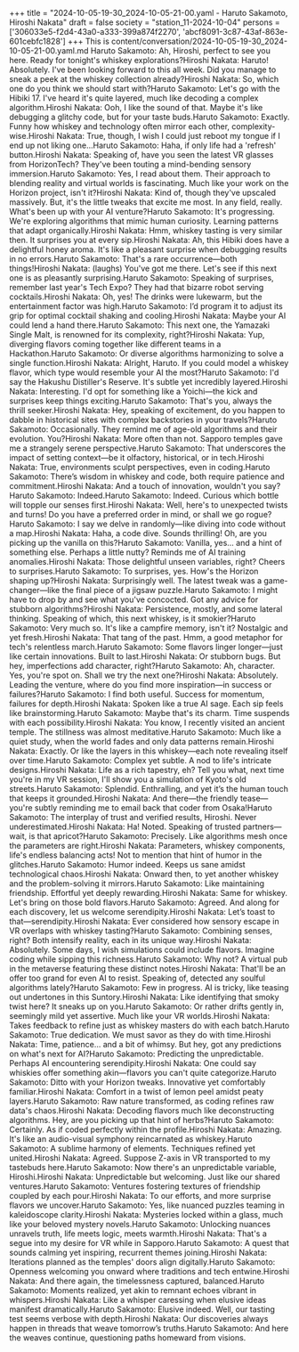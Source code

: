+++
title = "2024-10-05-19-30_2024-10-05-21-00.yaml - Haruto Sakamoto, Hiroshi Nakata"
draft = false
society = "station_11-2024-10-04"
persons = ['306033e5-f2d4-43a0-a333-399a874f2270', 'abcf8091-3c87-43af-863e-601cebfc1828']
+++
This is content/conversation/2024-10-05-19-30_2024-10-05-21-00.yaml.md
Haruto Sakamoto: Ah, Hiroshi, perfect to see you here. Ready for tonight's whiskey explorations?Hiroshi Nakata: Haruto! Absolutely. I've been looking forward to this all week. Did you manage to sneak a peek at the whiskey collection already?Hiroshi Nakata: So, which one do you think we should start with?Haruto Sakamoto: Let's go with the Hibiki 17. I've heard it's quite layered, much like decoding a complex algorithm.Hiroshi Nakata: Ooh, I like the sound of that. Maybe it's like debugging a glitchy code, but for your taste buds.Haruto Sakamoto: Exactly. Funny how whiskey and technology often mirror each other, complexity-wise.Hiroshi Nakata: True, though, I wish I could just reboot my tongue if I end up not liking one...Haruto Sakamoto: Haha, if only life had a 'refresh' button.Hiroshi Nakata: Speaking of, have you seen the latest VR glasses from HorizonTech? They've been touting a mind-bending sensory immersion.Haruto Sakamoto: Yes, I read about them. Their approach to blending reality and virtual worlds is fascinating. Much like your work on the Horizon project, isn't it?Hiroshi Nakata: Kind of, though they've upscaled massively. But, it's the little tweaks that excite me most. In any field, really. What's been up with your AI venture?Haruto Sakamoto: It's progressing. We're exploring algorithms that mimic human curiosity. Learning patterns that adapt organically.Hiroshi Nakata: Hmm, whiskey tasting is very similar then. It surprises you at every sip.Hiroshi Nakata: Ah, this Hibiki does have a delightful honey aroma. It's like a pleasant surprise when debugging results in no errors.Haruto Sakamoto: That's a rare occurrence—both things!Hiroshi Nakata: (laughs) You've got me there. Let's see if this next one is as pleasantly surprising.Haruto Sakamoto: Speaking of surprises, remember last year's Tech Expo? They had that bizarre robot serving cocktails.Hiroshi Nakata: Oh, yes! The drinks were lukewarm, but the entertainment factor was high.Haruto Sakamoto: I’d program it to adjust its grip for optimal cocktail shaking and cooling.Hiroshi Nakata: Maybe your AI could lend a hand there.Haruto Sakamoto: This next one, the Yamazaki Single Malt, is renowned for its complexity, right?Hiroshi Nakata: Yup, diverging flavors coming together like different teams in a Hackathon.Haruto Sakamoto: Or diverse algorithms harmonizing to solve a single function.Hiroshi Nakata: Alright, Haruto. If you could model a whiskey flavor, which type would resemble your AI the most?Haruto Sakamoto: I'd say the Hakushu Distiller's Reserve. It's subtle yet incredibly layered.Hiroshi Nakata: Interesting. I'd opt for something like a Yoichi—the kick and surprises keep things exciting.Haruto Sakamoto: That's you, always the thrill seeker.Hiroshi Nakata: Hey, speaking of excitement, do you happen to dabble in historical sites with complex backstories in your travels?Haruto Sakamoto: Occasionally. They remind me of age-old algorithms and their evolution. You?Hiroshi Nakata: More often than not. Sapporo temples gave me a strangely serene perspective.Haruto Sakamoto: That underscores the impact of setting context—be it olfactory, historical, or in tech.Hiroshi Nakata: True, environments sculpt perspectives, even in coding.Haruto Sakamoto: There’s wisdom in whiskey and code, both require patience and commitment.Hiroshi Nakata: And a touch of innovation, wouldn't you say?Haruto Sakamoto: Indeed.Haruto Sakamoto: Indeed. Curious which bottle will topple our senses first.Hiroshi Nakata: Well, here's to unexpected twists and turns! Do you have a preferred order in mind, or shall we go rogue?Haruto Sakamoto: I say we delve in randomly—like diving into code without a map.Hiroshi Nakata: Haha, a code dive. Sounds thrilling! Oh, are you picking up the vanilla on this?Haruto Sakamoto: Vanilla, yes... and a hint of something else. Perhaps a little nutty? Reminds me of AI training anomalies.Hiroshi Nakata: Those delightful unseen variables, right? Cheers to surprises.Haruto Sakamoto: To surprises, yes. How's the Horizon shaping up?Hiroshi Nakata: Surprisingly well. The latest tweak was a game-changer—like the final piece of a jigsaw puzzle.Haruto Sakamoto: I might have to drop by and see what you've concocted. Got any advice for stubborn algorithms?Hiroshi Nakata: Persistence, mostly, and some lateral thinking. Speaking of which, this next whiskey, is it smokier?Haruto Sakamoto: Very much so. It's like a campfire memory, isn't it? Nostalgic and yet fresh.Hiroshi Nakata: That tang of the past. Hmm, a good metaphor for tech's relentless march.Haruto Sakamoto: Some flavors linger longer—just like certain innovations. Built to last.Hiroshi Nakata: Or stubborn bugs. But hey, imperfections add character, right?Haruto Sakamoto: Ah, character. Yes, you're spot on. Shall we try the next one?Hiroshi Nakata: Absolutely. Leading the venture, where do you find more inspiration—in success or failures?Haruto Sakamoto: I find both useful. Success for momentum, failures for depth.Hiroshi Nakata: Spoken like a true AI sage. Each sip feels like brainstorming.Haruto Sakamoto: Maybe that's its charm. Time suspends with each possibility.Hiroshi Nakata: You know, I recently visited an ancient temple. The stillness was almost meditative.Haruto Sakamoto: Much like a quiet study, when the world fades and only data patterns remain.Hiroshi Nakata: Exactly. Or like the layers in this whiskey—each note revealing itself over time.Haruto Sakamoto: Complex yet subtle. A nod to life's intricate designs.Hiroshi Nakata: Life as a rich tapestry, eh? Tell you what, next time you're in my VR session, I'll show you a simulation of Kyoto's old streets.Haruto Sakamoto: Splendid. Enthralling, and yet it’s the human touch that keeps it grounded.Hiroshi Nakata: And there—the friendly tease—you're subtly reminding me to email back that coder from Osaka!Haruto Sakamoto: The interplay of trust and verified results, Hiroshi. Never underestimated.Hiroshi Nakata: Ha! Noted. Speaking of trusted partners—wait, is that apricot?Haruto Sakamoto: Precisely. Like algorithms mesh once the parameters are right.Hiroshi Nakata: Parameters, whiskey components, life's endless balancing acts! Not to mention that hint of humor in the glitches.Haruto Sakamoto: Humor indeed. Keeps us sane amidst technological chaos.Hiroshi Nakata: Onward then, to yet another whiskey and the problem-solving it mirrors.Haruto Sakamoto: Like maintaining friendship. Effortful yet deeply rewarding.Hiroshi Nakata: Same for whiskey. Let's bring on those bold flavors.Haruto Sakamoto: Agreed. And along for each discovery, let us welcome serendipity.Hiroshi Nakata: Let’s toast to that—serendipity.Hiroshi Nakata: Ever considered how sensory escape in VR overlaps with whiskey tasting?Haruto Sakamoto: Combining senses, right? Both intensify reality, each in its unique way.Hiroshi Nakata: Absolutely. Some days, I wish simulations could include flavors. Imagine coding while sipping this richness.Haruto Sakamoto: Why not? A virtual pub in the metaverse featuring these distinct notes.Hiroshi Nakata: That'll be an offer too grand for even AI to resist. Speaking of, detected any soulful algorithms lately?Haruto Sakamoto: Few in progress. AI is tricky, like teasing out undertones in this Suntory.Hiroshi Nakata: Like identifying that smoky twist here? It sneaks up on you.Haruto Sakamoto: Or rather drifts gently in, seemingly mild yet assertive. Much like your VR worlds.Hiroshi Nakata: Takes feedback to refine just as whiskey masters do with each batch.Haruto Sakamoto: True dedication. We must savor as they do with time.Hiroshi Nakata: Time, patience... and a bit of whimsy. But hey, got any predictions on what's next for AI?Haruto Sakamoto: Predicting the unpredictable. Perhaps AI encountering serendipity.Hiroshi Nakata: One could say whiskies offer something akin—flavors you can't quite categorize.Haruto Sakamoto: Ditto with your Horizon tweaks. Innovative yet comfortably familiar.Hiroshi Nakata: Comfort in a twist of lemon peel amidst peaty layers.Haruto Sakamoto: Raw nature transformed, as coding refines raw data's chaos.Hiroshi Nakata: Decoding flavors much like deconstructing algorithms. Hey, are you picking up that hint of herbs?Haruto Sakamoto: Certainly. As if coded perfectly within the profile.Hiroshi Nakata: Amazing. It's like an audio-visual symphony reincarnated as whiskey.Haruto Sakamoto: A sublime harmony of elements. Techniques refined yet united.Hiroshi Nakata: Agreed. Suppose Z-axis in VR transported to my tastebuds here.Haruto Sakamoto: Now there's an unpredictable variable, Hiroshi.Hiroshi Nakata: Unpredictable but welcoming. Just like our shared ventures.Haruto Sakamoto: Ventures fostering textures of friendship coupled by each pour.Hiroshi Nakata: To our efforts, and more surprise flavors we uncover.Haruto Sakamoto: Yes, like nuanced puzzles teaming in kaleidoscope clarity.Hiroshi Nakata: Mysteries locked within a glass, much like your beloved mystery novels.Haruto Sakamoto: Unlocking nuances unravels truth, life meets logic, meets warmth.Hiroshi Nakata: That's a segue into my desire for VR while in Sapporo.Haruto Sakamoto: A quest that sounds calming yet inspiring, recurrent themes joining.Hiroshi Nakata: Iterations planned as the temples' doors align digitally.Haruto Sakamoto: Openness welcoming you onward where traditions and tech entwine.Hiroshi Nakata: And there again, the timelessness captured, balanced.Haruto Sakamoto: Moments realized, yet akin to remnant echoes vibrant in whispers.Hiroshi Nakata: Like a whisper caressing when elusive ideas manifest dramatically.Haruto Sakamoto: Elusive indeed. Well, our tasting test seems verbose with depth.Hiroshi Nakata: Our discoveries always happen in threads that weave tomorrow’s truths.Haruto Sakamoto: And here the weaves continue, questioning paths homeward from visions.